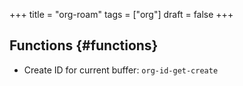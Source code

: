 +++
title = "org-roam"
tags = ["org"]
draft = false
+++

## Functions {#functions}

-   Create ID for current buffer: `org-id-get-create`